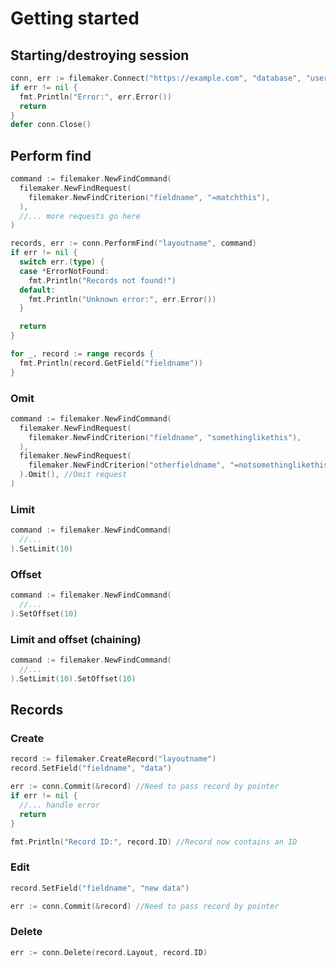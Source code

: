 # Getting started

## Starting/destroying session
``` go
conn, err := filemaker.Connect("https://example.com", "database", "username", "password")
if err != nil {
  fmt.Println("Error:", err.Error())
  return
}
defer conn.Close()
```

## Perform find
``` go
command := filemaker.NewFindCommand(
  filemaker.NewFindRequest(
    filemaker.NewFindCriterion("fieldname", "=matchthis"),
  ),
  //... more requests go here
)

records, err := conn.PerformFind("layoutname", command)
if err != nil {
  switch err.(type) {
  case *ErrorNotFound:
    fmt.Println("Records not found!")
  default:
    fmt.Println("Unknown error:", err.Error())
  }

  return
}

for _, record := range records {
  fmt.Println(record.GetField("fieldname"))
}
```

### Omit
``` go
command := filemaker.NewFindCommand(
  filemaker.NewFindRequest(
    filemaker.NewFindCriterion("fieldname", "somethinglikethis"),
  ),
  filemaker.NewFindRequest(
    filemaker.NewFindCriterion("otherfieldname", "=notsomethinglikethis"),
  ).Omit(), //Omit request
)
```

### Limit
``` go
command := filemaker.NewFindCommand(
  //...
).SetLimit(10)
```

### Offset
``` go
command := filemaker.NewFindCommand(
  //...
).SetOffset(10)
```

### Limit and offset (chaining)
``` go
command := filemaker.NewFindCommand(
  //...
).SetLimit(10).SetOffset(10)
```

## Records

### Create
``` go
record := filemaker.CreateRecord("layoutname")
record.SetField("fieldname", "data")

err := conn.Commit(&record) //Need to pass record by pointer
if err != nil {
  //... handle error
  return
}

fmt.Println("Record ID:", record.ID) //Record now contains an ID
```

### Edit
``` go
record.SetField("fieldname", "new data")

err := conn.Commit(&record) //Need to pass record by pointer
```

### Delete
``` go
err := conn.Delete(record.Layout, record.ID)
```